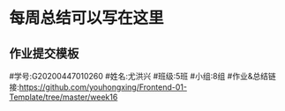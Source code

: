 # 每周总结可以写在这里

## 作业提交模板
#学号:G20200447010260
#姓名:尤洪兴
#班级:5班
#小组:8组
#作业&总结链接:https://github.com/youhongxing/Frontend-01-Template/tree/master/week16